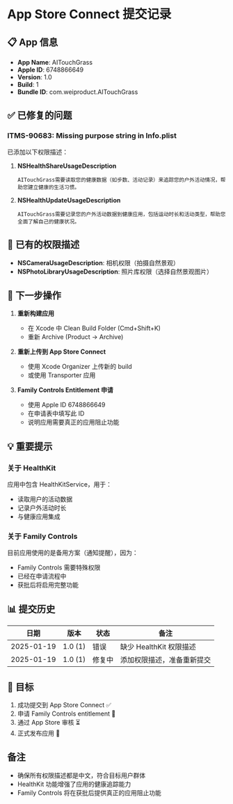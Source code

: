 # App Store Connect 提交记录

## 📋 App 信息
- **App Name**: AITouchGrass
- **Apple ID**: 6748866649
- **Version**: 1.0
- **Build**: 1
- **Bundle ID**: com.weiproduct.AITouchGrass

## ✅ 已修复的问题

### ITMS-90683: Missing purpose string in Info.plist
已添加以下权限描述：
1. **NSHealthShareUsageDescription**
   ```
   AITouchGrass需要读取您的健康数据（如步数、活动记录）来追踪您的户外活动情况，帮助您建立健康的生活习惯。
   ```

2. **NSHealthUpdateUsageDescription**
   ```
   AITouchGrass需要记录您的户外活动数据到健康应用，包括运动时长和活动类型，帮助您全面了解自己的健康状况。
   ```

## 📱 已有的权限描述
- **NSCameraUsageDescription**: 相机权限（拍摄自然景观）
- **NSPhotoLibraryUsageDescription**: 照片库权限（选择自然景观图片）

## 🔧 下一步操作

1. **重新构建应用**
   - 在 Xcode 中 Clean Build Folder (Cmd+Shift+K)
   - 重新 Archive (Product → Archive)

2. **重新上传到 App Store Connect**
   - 使用 Xcode Organizer 上传新的 build
   - 或使用 Transporter 应用

3. **Family Controls Entitlement 申请**
   - 使用 Apple ID 6748866649
   - 在申请表中填写此 ID
   - 说明应用需要真正的应用阻止功能

## 💡 重要提示

### 关于 HealthKit
应用中包含 HealthKitService，用于：
- 读取用户的活动数据
- 记录户外活动时长
- 与健康应用集成

### 关于 Family Controls
目前应用使用的是备用方案（通知提醒），因为：
- Family Controls 需要特殊权限
- 已经在申请流程中
- 获批后将启用完整功能

## 📊 提交历史
| 日期 | 版本 | 状态 | 备注 |
|------|------|------|------|
| 2025-01-19 | 1.0 (1) | 错误 | 缺少 HealthKit 权限描述 |
| 2025-01-19 | 1.0 (1) | 修复中 | 添加权限描述，准备重新提交 |

## 🎯 目标
1. 成功提交到 App Store Connect ✅
2. 申请 Family Controls entitlement 🔄
3. 通过 App Store 审核 ⏳
4. 正式发布应用 🚀

## 备注
- 确保所有权限描述都是中文，符合目标用户群体
- HealthKit 功能增强了应用的健康追踪能力
- Family Controls 将在获批后提供真正的应用阻止功能